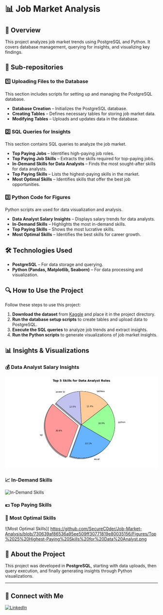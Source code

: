 # 📊 Job Market Analysis  

## 📌 Overview  
This project analyzes job market trends using PostgreSQL and Python. It covers database management, querying for insights, and visualizing key findings.  

## 📂 Sub-repositories  

### 1️⃣ Uploading Files to the Database  
This section includes scripts for setting up and managing the PostgreSQL database.  
- **Database Creation** – Initializes the PostgreSQL database.  
- **Creating Tables** – Defines necessary tables for storing job market data.  
- **Modifying Tables** – Uploads and updates data in the database.  

### 2️⃣ SQL Queries for Insights  
This section contains SQL queries to analyze the job market.  
- **Top Paying Jobs** – Identifies high-paying job roles.  
- **Top Paying Job Skills** – Extracts the skills required for top-paying jobs.  
- **In-Demand Skills for Data Analysts** – Finds the most sought-after skills for data analysts.  
- **Top Paying Skills** – Lists the highest-paying skills in the market.  
- **Most Optimal Skills** – Identifies skills that offer the best job opportunities.  

### 3️⃣ Python Code for Figures  
Python scripts are used for data visualization and analysis.  
- **Data Analyst Salary Insights** – Displays salary trends for data analysts.  
- **In-Demand Skills** – Highlights the most in-demand skills.  
- **Top Paying Skills** – Shows the most lucrative skills.  
- **Most Optimal Skills** – Identifies the best skills for career growth.  

## 🛠️ Technologies Used  
- **PostgreSQL** – For data storage and querying.  
- **Python (Pandas, Matplotlib, Seaborn)** – For data processing and visualization.  

## 🔍 How to Use the Project  
Follow these steps to use this project:  
1. **Download the dataset** from [Kaggle](https://www.kaggle.com/) and place it in the project directory.  
2. **Run the database setup scripts** to create tables and upload data to PostgreSQL.  
3. **Execute the SQL queries** to analyze job trends and extract insights.  
4. **Run the Python scripts** to generate visualizations of job market insights.  

## 📊 Insights & Visualizations  

### 💰 Data Analyst Salary Insights  
![image_alt](https://github.com/SecureC0der/Job-Market-Analysis/blob/730639af86536a95ee509ff30771819e80035156/Figures/Top%20%25%20Skills%20for%20Data%20Analyst%20Roles.png)

### 📈 In-Demand Skills  
![In-Demand Skills]([figures/in_demand_skills.png](https://github.com/SecureC0der/Job-Market-Analysis/blob/730639af86536a95ee509ff30771819e80035156/Figures/Top%2010%20Highest%20Remote%20Jobs%20For%20Data%20Analyst.png))  

### 💵 Top Paying Skills  


### 🎯 Most Optimal Skills  
![Most Optimal Skills](
https://github.com/SecureC0der/Job-Market-Analysis/blob/730639af86536a95ee509ff30771819e80035156/Figures/Top%2025%20Highest-Paying%20Skills%20for%20Data%20Analyst.png
## 📌 About the Project  
This project was developed in **PostgreSQL**, starting with data uploads, then query execution, and finally generating insights through Python visualizations.  

---

## 🔗 Connect with Me  
[![LinkedIn](https://img.shields.io/badge/LinkedIn-Profile-blue?style=flat&logo=linkedin)](www.linkedin.com/in/mohammad-haris-780bb821a)  

